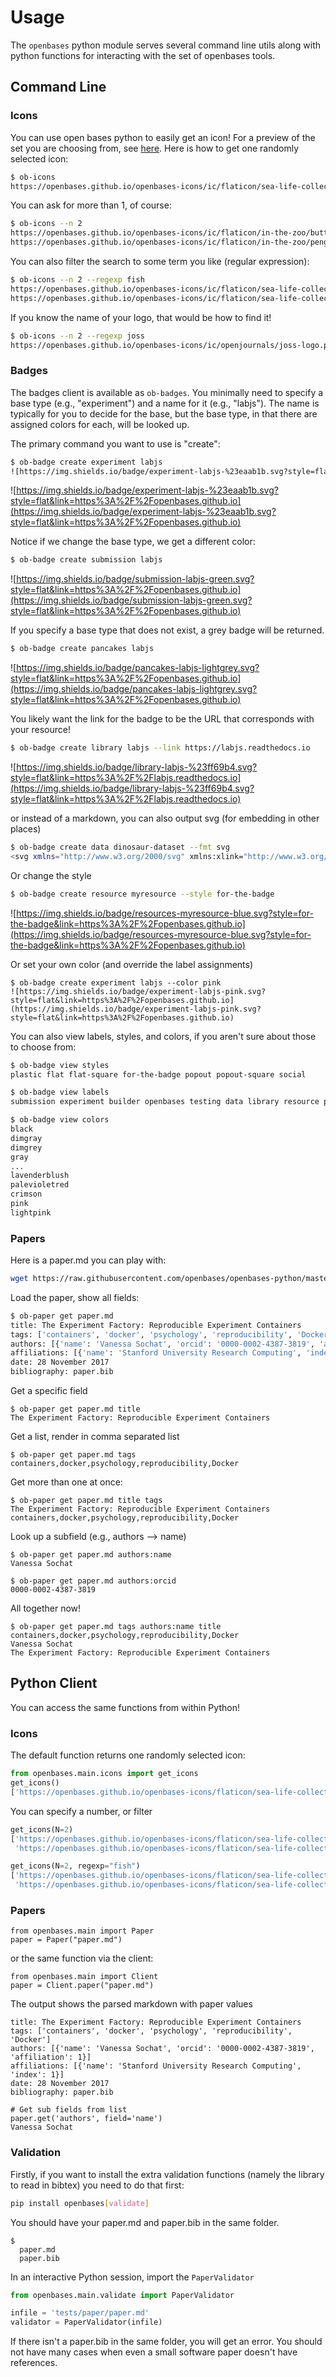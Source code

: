 # Usage

The `openbases`  python module serves several command line utils along with 
python functions for interacting with the set of openbases tools.

## Command Line

### Icons

You can use open bases python to easily get an icon! For a preview of the set you are 
choosing from, see [here](https://openbases.github.io/openbases-icons/preview). 
Here is how to get one randomly selected icon:

```bash
$ ob-icons
https://openbases.github.io/openbases-icons/ic/flaticon/sea-life-collection/grampus.png
```

You can ask for more than 1, of course:

```bash
$ ob-icons --n 2
https://openbases.github.io/openbases-icons/ic/flaticon/in-the-zoo/butterfly.png
https://openbases.github.io/openbases-icons/ic/flaticon/in-the-zoo/penguin.png
```

You can also filter the search to some term you like (regular expression):

```bash
$ ob-icons --n 2 --regexp fish
https://openbases.github.io/openbases-icons/ic/flaticon/sea-life-collection/fish.png
https://openbases.github.io/openbases-icons/ic/flaticon/sea-life-collection/fish1.png
```

If you know the name of your logo, that would be how to find it!

```bash
$ ob-icons --n 2 --regexp joss
https://openbases.github.io/openbases-icons/ic/openjournals/joss-logo.png
```

### Badges

The badges client is available as `ob-badges`. You minimally need to specify a base
type (e.g., "experiment") and a name for it (e.g., "labjs"). The name is typically
for you to decide for the base, but the base type, in that there are assigned colors
for each, will be looked up. 

The primary command you want to use is "create":

```bash
$ ob-badge create experiment labjs
![https://img.shields.io/badge/experiment-labjs-%23eaab1b.svg?style=flat&link=https%3A%2F%2Fopenbases.github.io](https://img.shields.io/badge/experiment-labjs-%23eaab1b.svg?style=flat&link=https%3A%2F%2Fopenbases.github.io)
```
![https://img.shields.io/badge/experiment-labjs-%23eaab1b.svg?style=flat&link=https%3A%2F%2Fopenbases.github.io](https://img.shields.io/badge/experiment-labjs-%23eaab1b.svg?style=flat&link=https%3A%2F%2Fopenbases.github.io)

Notice if we change the base type, we get a different color:

```bash
$ ob-badge create submission labjs
```

![https://img.shields.io/badge/submission-labjs-green.svg?style=flat&link=https%3A%2F%2Fopenbases.github.io](https://img.shields.io/badge/submission-labjs-green.svg?style=flat&link=https%3A%2F%2Fopenbases.github.io)

If you specify a base type that does not exist, a grey badge will be returned.
```bash
$ ob-badge create pancakes labjs
```
![https://img.shields.io/badge/pancakes-labjs-lightgrey.svg?style=flat&link=https%3A%2F%2Fopenbases.github.io](https://img.shields.io/badge/pancakes-labjs-lightgrey.svg?style=flat&link=https%3A%2F%2Fopenbases.github.io)

You likely want the link for the badge to be the URL that corresponds with your resource!

```bash
$ ob-badge create library labjs --link https://labjs.readthedocs.io
```
![https://img.shields.io/badge/library-labjs-%23ff69b4.svg?style=flat&link=https%3A%2F%2Flabjs.readthedocs.io](https://img.shields.io/badge/library-labjs-%23ff69b4.svg?style=flat&link=https%3A%2F%2Flabjs.readthedocs.io)

or instead of a markdown, you can also output svg (for embedding in other places)

```bash
$ ob-badge create data dinosaur-dataset --fmt svg
<svg xmlns="http://www.w3.org/2000/svg" xmlns:xlink="http://www.w3.org/1999/xlink" width="132" height="20"><linearGradient id="b" x2="0" y2="100%"><stop offset="0" stop-color="#bbb" stop-opacity=".1"/><stop offset="1" stop-opacity=".1"/></linearGradient><clipPath id="a"><rect width="132" height="20" rx="3" fill="#fff"/></clipPath><g clip-path="url(#a)"><path fill="#555" d="M0 0h31v20H0z"/><path fill="#e05d44" d="M31 0h101v20H31z"/><path fill="url(#b)" d="M0 0h132v20H0z"/></g><g fill="#fff" text-anchor="middle" font-family="DejaVu Sans,Verdana,Geneva,sans-serif" font-size="110"> <text x="165" y="150" fill="#010101" fill-opacity=".3" transform="scale(.1)" textLength="210">404</text><text x="165" y="140" transform="scale(.1)" textLength="210">404</text><text x="805" y="150" fill="#010101" fill-opacity=".3" transform="scale(.1)" textLength="910">badge not found</text><text x="805" y="140" transform="scale(.1)" textLength="910">badge not found</text></g><a target="_blank" xlink:href="https://openbases.github.io"><path fill="rgba(0,0,0,0)" d="M0 0h31v20H0z"/></a> <a target="_blank" xlink:href="https://openbases.github.io"><path fill="rgba(0,0,0,0)" d="M31 0h101v20H31z"/></a></svg>
```

Or change the style

```bash
$ ob-badge create resource myresource --style for-the-badge
```

![https://img.shields.io/badge/resources-myresource-blue.svg?style=for-the-badge&link=https%3A%2F%2Fopenbases.github.io](https://img.shields.io/badge/resources-myresource-blue.svg?style=for-the-badge&link=https%3A%2F%2Fopenbases.github.io)

Or set your own color (and override the label assignments)

```
$ ob-badge create experiment labjs --color pink
![https://img.shields.io/badge/experiment-labjs-pink.svg?style=flat&link=https%3A%2F%2Fopenbases.github.io](https://img.shields.io/badge/experiment-labjs-pink.svg?style=flat&link=https%3A%2F%2Fopenbases.github.io)
```

You can also view labels, styles, and colors, if you aren't sure about those to choose from:

```bash
$ ob-badge view styles
plastic flat flat-square for-the-badge popout popout-square social

$ ob-badge view labels
submission experiment builder openbases testing data library resource paper other

$ ob-badge view colors
black
dimgray
dimgrey
gray
...
lavenderblush
palevioletred
crimson
pink
lightpink
```

### Papers

Here is a paper.md you can play with:

```bash
wget https://raw.githubusercontent.com/openbases/openbases-python/master/tests/paper/paper.md
```

Load the paper, show all fields:

```bash
$ ob-paper get paper.md
title: The Experiment Factory: Reproducible Experiment Containers
tags: ['containers', 'docker', 'psychology', 'reproducibility', 'Docker']
authors: [{'name': 'Vanessa Sochat', 'orcid': '0000-0002-4387-3819', 'affiliation': 1}]
affiliations: [{'name': 'Stanford University Research Computing', 'index': 1}]
date: 28 November 2017
bibliography: paper.bib
```

Get a specific field

```
$ ob-paper get paper.md title
The Experiment Factory: Reproducible Experiment Containers
```

Get a list, render in comma separated list

```
$ ob-paper get paper.md tags
containers,docker,psychology,reproducibility,Docker
```

Get more than one at once:

```
$ ob-paper get paper.md title tags
The Experiment Factory: Reproducible Experiment Containers
containers,docker,psychology,reproducibility,Docker
```

Look up a subfield (e.g., authors --> name)

```
$ ob-paper get paper.md authors:name
Vanessa Sochat

$ ob-paper get paper.md authors:orcid
0000-0002-4387-3819
```

All together now!

```
$ ob-paper get paper.md tags authors:name title
containers,docker,psychology,reproducibility,Docker
Vanessa Sochat
The Experiment Factory: Reproducible Experiment Containers
```


## Python Client

You can access the same functions from within Python!

### Icons

The default function returns one randomly selected icon:

```python
from openbases.main.icons import get_icons
get_icons()
['https://openbases.github.io/openbases-icons/flaticon/sea-life-collection/squid.svg']
```

You can specify a number, or filter

```python
get_icons(N=2)
['https://openbases.github.io/openbases-icons/flaticon/sea-life-collection/seahorse.svg',
 'https://openbases.github.io/openbases-icons/flaticon/sea-life-collection/stingray.svg']

get_icons(N=2, regexp="fish")
['https://openbases.github.io/openbases-icons/flaticon/sea-life-collection/fish2.svg',
 'https://openbases.github.io/openbases-icons/flaticon/sea-life-collection/fish.svg']
```

### Papers

```
from openbases.main import Paper
paper = Paper("paper.md")
```

or the same function via the client:

```
from openbases.main import Client
paper = Client.paper("paper.md")
```

The output shows the parsed markdown with paper values

```
title: The Experiment Factory: Reproducible Experiment Containers
tags: ['containers', 'docker', 'psychology', 'reproducibility', 'Docker']
authors: [{'name': 'Vanessa Sochat', 'orcid': '0000-0002-4387-3819', 'affiliation': 1}]
affiliations: [{'name': 'Stanford University Research Computing', 'index': 1}]
date: 28 November 2017
bibliography: paper.bib
```

```
# Get sub fields from list
paper.get('authors', field='name')
Vanessa Sochat
```

### Validation

Firstly, if you want to install the extra validation functions (namely the library
to read in bibtex) you need to do that first:

```bash
pip install openbases[validate]
```

You should have your paper.md and paper.bib in the same folder.

```
$
  paper.md
  paper.bib
```

In an interactive Python session, import the `PaperValidator`

```python
from openbases.main.validate import PaperValidator

infile = 'tests/paper/paper.md'
validator = PaperValidator(infile)
```

If there isn't a paper.bib in the same folder, you will get an error. You
should not have many cases when even a small software paper doesn't have
references.
